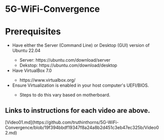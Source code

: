 # 5G-WiFi-Convergence
<h1>Prerequisites</h1>
<ul>
    <li>Have either the Server (Command Line) or Desktop (GUI) version of Ubuntu 22.04</li>
    <ul>
        <li>Server: https://ubuntu.com/download/server</li>
        <li>Dekstop: https://ubuntu.com/download/desktop</li>
    </ul>
    <li>Have VirtualBox 7.0</li>
    <ul>
        <li>https://www.virtualbox.org/</li>
    </ul>
    <li>Ensure Virtualization is enabled in your host computer's UEFI/BIOS.</li>
    <ul>
        <li>Steps to do this vary based on motherboard.</li>
    </ul>
</ul>

<h2>Links to instructions for each video are above.</h2>
[Video01.md](https://github.com/truthinthorns/5G-WiFi-Convergence/blob/19f394bbdf19347f8a24a8b2d451c3eb47ec325b/Video02.md)
